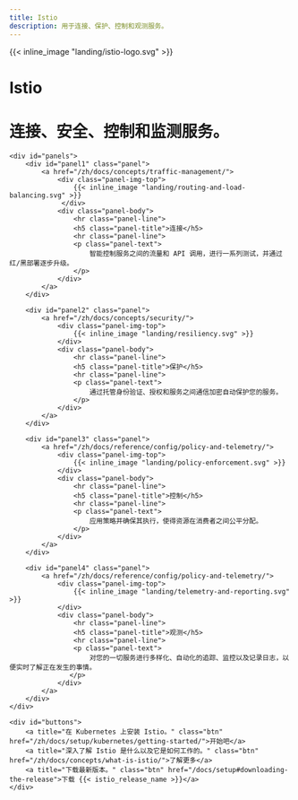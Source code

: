 ```yaml
---
title: Istio
description: 用于连接、保护、控制和观测服务。
---
```

<main class="landing">
    <div id="banner">
        {{< inline_image "landing/istio-logo.svg" >}}
        <div id="hero-text">
            <h1 id="hero-label">Istio</h1>
            <h1 id="hero-lead">连接、安全、控制和监测服务。
        </div>
    </div>

    <div id="panels">
        <div id="panel1" class="panel">
            <a href="/zh/docs/concepts/traffic-management/">
                <div class="panel-img-top">
                    {{< inline_image "landing/routing-and-load-balancing.svg" >}}
                 </div>
                <div class="panel-body">
                    <hr class="panel-line">
                    <h5 class="panel-title">连接</h5>
                    <hr class="panel-line">
                    <p class="panel-text">
                        智能控制服务之间的流量和 API 调用，进行一系列测试，并通过红/黑部署逐步升级。
                    </p>
                </div>
            </a>
        </div>

        <div id="panel2" class="panel">
            <a href="/zh/docs/concepts/security/">
                <div class="panel-img-top">
                    {{< inline_image "landing/resiliency.svg" >}}
                </div>
                <div class="panel-body">
                    <hr class="panel-line">
                    <h5 class="panel-title">保护</h5>
                    <hr class="panel-line">
                    <p class="panel-text">
                        通过托管身份验证、授权和服务之间通信加密自动保护您的服务。
                    </p>
                </div>
            </a>
        </div>

        <div id="panel3" class="panel">
            <a href="/zh/docs/reference/config/policy-and-telemetry/">
                <div class="panel-img-top">
                    {{< inline_image "landing/policy-enforcement.svg" >}}
                </div>
                <div class="panel-body">
                    <hr class="panel-line">
                    <h5 class="panel-title">控制</h5>
                    <hr class="panel-line">
                    <p class="panel-text">
                        应用策略并确保其执行，使得资源在消费者之间公平分配。
                    </p>
                </div>
            </a>
        </div>

        <div id="panel4" class="panel">
            <a href="/zh/docs/reference/config/policy-and-telemetry/">
                <div class="panel-img-top">
                    {{< inline_image "landing/telemetry-and-reporting.svg" >}}
                </div>
                <div class="panel-body">
                    <hr class="panel-line">
                    <h5 class="panel-title">观测</h5>
                    <hr class="panel-line">
                    <p class="panel-text">
                        对您的一切服务进行多样化、自动化的追踪、监控以及记录日志，以便实时了解正在发生的事情。
                   </p>
                </div>
            </a>
        </div>
    </div>

    <div id="buttons">
        <a title="在 Kubernetes 上安装 Istio。" class="btn" href="/zh/docs/setup/kubernetes/getting-started/">开始吧</a>
        <a title="深入了解 Istio 是什么以及它是如何工作的。" class="btn" href="/zh/docs/concepts/what-is-istio/">了解更多</a>
        <a title="下载最新版本。" class="btn" href="/docs/setup#downloading-the-release">下载 {{< istio_release_name >}}</a>
    </div>
</main>
